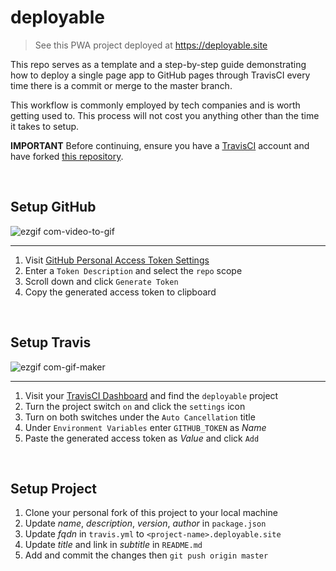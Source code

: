 # deployable
> See this PWA project deployed at https://deployable.site

This repo serves as a template and a step-by-step guide demonstrating how to deploy a single page app to GitHub pages through TravisCI every time there is a commit or merge to the master branch.

This workflow is commonly employed by tech companies and is worth getting used to. This process will not cost you anything other than the time it takes to setup.

**IMPORTANT** Before continuing, ensure you have a [TravisCI](https://travis-ci.org) account and have forked [this repository](https://github.com/lukejacksonn/deployable).

<br/>

## Setup GitHub

![ezgif com-video-to-gif](https://user-images.githubusercontent.com/1457604/27051779-4a568416-4faf-11e7-8163-91a2c06f8409.gif)

<hr/>

1. Visit [GitHub Personal Access Token Settings](https://github.com/settings/tokens/new)
2. Enter a `Token Description` and select the `repo` scope
3. Scroll down and click `Generate Token`
4. Copy the generated access token to clipboard

<br/>

## Setup Travis

![ezgif com-gif-maker](https://user-images.githubusercontent.com/1457604/27051821-6b7a9a1a-4faf-11e7-8706-4906ffbddcfe.gif)

<hr/>

1. Visit your [TravisCI Dashboard](https://travis-ci.org/profile) and find the `deployable` project
2. Turn the project switch `on` and click the `settings` icon
3. Turn on both switches under the `Auto Cancellation` title
4. Under `Environment Variables` enter `GITHUB_TOKEN` as _Name_
5. Paste the generated access token as _Value_ and click `Add`

<br/>

## Setup Project

1. Clone your personal fork of this project to your local machine
2. Update _name_, _description_, _version_, _author_ in `package.json`
3. Update _fqdn_ in `travis.yml` to `<project-name>.deployable.site`
4. Update _title_ and link in _subtitle_ in `README.md`
5. Add and commit the changes then `git push origin master`
